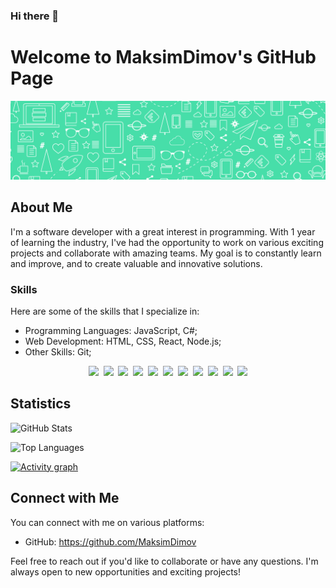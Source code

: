 ### Hi there 👋

# Welcome to MaksimDimov's GitHub Page

![](./images/1c-LinkedIn-Banner-Personal-design-1.png)
  
## About Me

I'm a software developer with a great interest in programming. With 1 year of learning the industry, I've had the opportunity to work on various exciting projects and collaborate with amazing teams. My goal is to constantly learn and improve, and to create valuable and innovative solutions.

### Skills

Here are some of the skills that I specialize in:

- Programming Languages: JavaScript, C#;
- Web Development: HTML, CSS, React, Node.js;
- Other Skills: Git;

<p align="center">
  <img src="https://img.shields.io/badge/javascript-informational?style=for-the-badge&logo=javascript&logoColor=black&color=3ff459"/>&nbsp;
  <img src="https://img.shields.io/badge/code-node-informational?style=for-the-badge&logo=javascript&logoColor=white&color=2aa889")/>&nbsp;
  <img src="https://img.shields.io/badge/code-typescript-informational?style=for-the-badge&logo=typescript&logoColor=white&color=2aa889")/>&nbsp;
  <img src="https://img.shields.io/badge/code-react-informational?style=for-the-badge&logo=react&logoColor=white&color=2aa889")/>&nbsp;
  <img src="https://img.shields.io/badge/code-c%23-informational?style=for-the-badge&logo=csharp&logoColor=white&color=2aa889")/>&nbsp;
  <img src="https://img.shields.io/badge/code-java-informational?style=for-the-badge&logo=coffeescript&logoColor=white&color=2aa889")/>&nbsp;
  <img src="https://img.shields.io/badge/code-python-informational?style=for-the-badge&logo=python&logoColor=white&color=2aa889")/>&nbsp;
  <img src="https://img.shields.io/badge/web-html-informational?style=for-the-badge&logo=html5&logoColor=white&color=2aa889")/>&nbsp;
  <img src="https://img.shields.io/badge/web-css-informational?style=for-the-badge&logo=css3&logoColor=white&color=2aa889")/>&nbsp;
  <img src="https://img.shields.io/badge/db-mysql-informational?style=for-the-badge&logo=mysql&logoColor=white&color=2aa889")/>&nbsp;
  <img src="https://img.shields.io/badge/db-firebase-informational?style=for-the-badge&logo=firebase&logoColor=white&color=2aa889")/>
</p>

## Statistics

![GitHub Stats](https://github-readme-stats.vercel.app/api?username=MaksimDimov&show_icons=true&theme=dark)

![Top Languages](https://github-readme-stats.vercel.app/api/top-langs/?username=MaksimDimov&layout=compact&theme=dark)

[![Activity graph](https://github-readme-activity-graph.vercel.app/graph?username=MaksimDimov&theme=gotham&hide_border=true)](https://github.com/ashutosh00710/github-readme-activity-graph)

## Connect with Me

You can connect with me on various platforms:

- GitHub: https://github.com/MaksimDimov

Feel free to reach out if you'd like to collaborate or have any questions. I'm always open to new opportunities and exciting projects!
